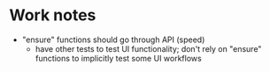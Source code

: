 # Work notes

* "ensure" functions should go through API (speed)
  * have other tests to test UI functionality; don't rely on "ensure" functions to implicitly test some UI workflows
